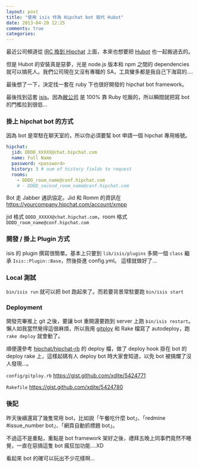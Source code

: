 ```yaml
---
layout: post
title: "使用 isis 作為 Hipchat bot 取代 Hubot"
date: 2013-04-20 12:25
comments: true
categories: 
---
```


最近公司頻道從 [IRC 換到 Hipchat](http://blog.xdite.net/posts/2013/04/01/move-to-hipchat/) 上面，本來也想要把 [Hubot](http://hubot.github.com/) 也一起搬過去的。

但是 Hubot 的安裝真是惡夢，光是 node.js 版本和 npm 之間的 dependencies 就可以搞死人。我們公司現在又沒有專職的 SA，工具蠻多都是我自己下海寫的....

最後想了一下，決定找一套在 ruby 下也很好開發的 hipchat bot framework。

最後找到這套 [isis](https://github.com/whitehat101/isis)。因為[敝公司](http://rocodev.com) 是 100% 靠 Ruby 吃飯的，所以瞬間就把寫 bot 的門檻拉到很低...

### 掛上 hipchat bot 的方式

因為 bot 是常駐在聊天室的，所以你必須要幫 bot 申請一個 hipchat 專用帳號。

``` yaml
hipchat:
  jid: DDDD_XXXXX@chat.hipchat.com
  name: Full Name
  password: <password>
  history: 3 # num of history fields to request
  rooms:
    - DDDD_room_name@conf.hipchat.com
    # - DDDD_second_room_name@conf.hipchat.com
```

Bot 走 Jabber 通訊協定。Jid 和 Romm 的資訊在 <https://yourcompany.hipchat.com/account/xmpp> 

jid 格式 `DDDD_XXXXX@chat.hipchat.com`，room 格式 `DDDD_room_name@conf.hipchat.com`

### 開發 / 掛上 Plugin 方式

isis 的 plugin 撰寫很簡單。基本上只要到 `lib/isis/plugins` 多開一個 `class` 繼承 `Isis::Plugin::Base`，然後掛進 config.yml。
這樣就做好了...

### Local 測試

`bin/isis run` 就可以把 bot 跑起來了。而若要背景常駐要跑 `bin/isis start`  

### Deployment

開發完畢推上 git 之後，要讓 bot 重開還要跑到 server 上跑 `bin/isis restart`。懶人如我當然覺得這很麻煩，所以我用 [gitploy](https://github.com/brentd/gitploy) 和 Rake 檔寫了 autodeploy，跑 `rake deploy` 就會動了。

順便還參考 [hipchat/hipchat-rb](https://github.com/hipchat/hipchat-rb/blob/master/lib/hipchat/capistrano.rb) 的 deploy 檔，做了 deploy hook 掛在 bot 的 deploy rake 上，這樣起碼有人 deploy bot 時大家會知道，以免 bot 被搞爛了沒人發現...。

`config/gitploy.rb` <https://gist.github.com/xdite/5424771>


`Rakefile` <https://gist.github.com/xdite/5424780>

### 後記

昨天後續還寫了幾隻常用 bot，比如說「午餐吃什麼 bot」、「redmine #issue_number bot」、「網頁自動抓標題 bot」。

不過這不是重點，重點是 bot framework 架好之後，禮拜五晚上同事們竟然不睡覺，一直在惡搞這隻 bot 瘋狂加功能....XD

看起來 bot 的確可以玩出不少花樣啊...

